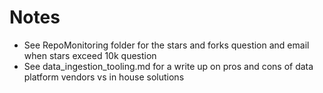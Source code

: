 # Notes
* See RepoMonitoring folder for the stars and forks question and email when stars exceed 10k question
* See data_ingestion_tooling.md for a write up on pros and cons of data platform vendors vs in house solutions
